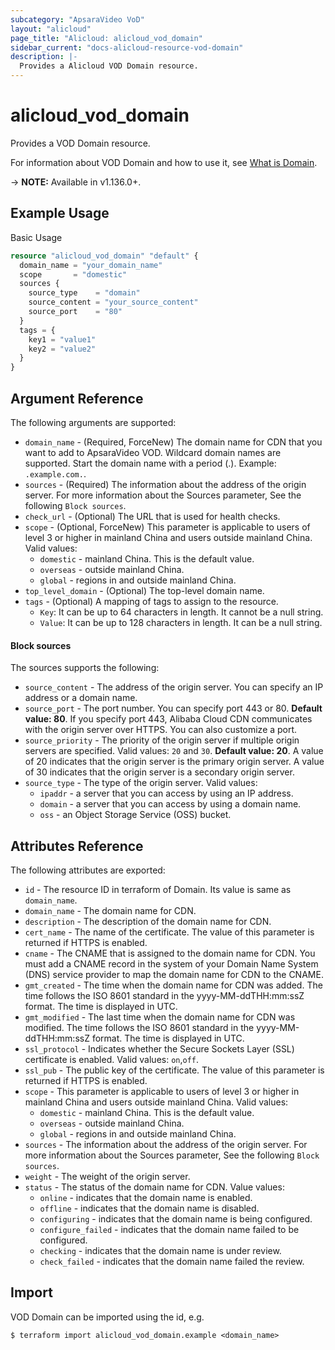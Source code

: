 ```yaml
---
subcategory: "ApsaraVideo VoD"
layout: "alicloud"
page_title: "Alicloud: alicloud_vod_domain"
sidebar_current: "docs-alicloud-resource-vod-domain"
description: |-
  Provides a Alicloud VOD Domain resource.
---
```


# alicloud\_vod\_domain

Provides a VOD Domain resource.

For information about VOD Domain and how to use it, see [What is Domain](https://www.alibabacloud.com/help/product/29932.html).

-> **NOTE:** Available in v1.136.0+.

## Example Usage

Basic Usage

```terraform
resource "alicloud_vod_domain" "default" {
  domain_name = "your_domain_name"
  scope       = "domestic"
  sources {
    source_type    = "domain"
    source_content = "your_source_content"
    source_port    = "80"
  }
  tags = {
    key1 = "value1"
    key2 = "value2"
  }
}

```

## Argument Reference

The following arguments are supported:

* `domain_name` - (Required, ForceNew) The domain name for CDN that you want to add to ApsaraVideo VOD. Wildcard domain names are supported. Start the domain name with a period (.). Example: `.example.com.`.
* `sources` - (Required) The information about the address of the origin server. For more information about the Sources parameter, See the following `Block sources`.
* `check_url` - (Optional) The URL that is used for health checks.
* `scope` - (Optional, ForceNew) This parameter is applicable to users of level 3 or higher in mainland China and users outside mainland China. Valid values: 
  * `domestic` - mainland China. This is the default value.
  * `overseas` - outside mainland China.
  * `global` - regions in and outside mainland China.
* `top_level_domain` - (Optional) The top-level domain name.
* `tags` - (Optional) A mapping of tags to assign to the resource.
  * `Key`: It can be up to 64 characters in length. It cannot be a null string.
  * `Value`: It can be up to 128 characters in length. It can be a null string.

#### Block sources

The sources supports the following: 

* `source_content` - The address of the origin server. You can specify an IP address or a domain name.
* `source_port` - The port number. You can specify port 443 or 80. **Default value: 80**. If you specify port 443, Alibaba Cloud CDN communicates with the origin server over HTTPS. You can also customize a port.
* `source_priority` - The priority of the origin server if multiple origin servers are specified. Valid values: `20` and `30`. **Default value: 20**. A value of 20 indicates that the origin server is the primary origin server. A value of 30 indicates that the origin server is a secondary origin server.
* `source_type` - The type of the origin server. Valid values:
  * `ipaddr` - a server that you can access by using an IP address.
  * `domain` - a server that you can access by using a domain name.
  * `oss` - an Object Storage Service (OSS) bucket.

## Attributes Reference

The following attributes are exported:

* `id` - The resource ID in terraform of Domain. Its value is same as `domain_name`.
* `domain_name` - The domain name for CDN.
* `description` - The description of the domain name for CDN.
* `cert_name` - The name of the certificate. The value of this parameter is returned if HTTPS is enabled.
* `cname` - The CNAME that is assigned to the domain name for CDN. You must add a CNAME record in the system of your Domain Name System (DNS) service provider to map the domain name for CDN to the CNAME.
* `gmt_created` - The time when the domain name for CDN was added. The time follows the ISO 8601 standard in the yyyy-MM-ddTHH:mm:ssZ format. The time is displayed in UTC.
* `gmt_modified` - The last time when the domain name for CDN was modified. The time follows the ISO 8601 standard in the yyyy-MM-ddTHH:mm:ssZ format. The time is displayed in UTC.
* `ssl_protocol` - Indicates whether the Secure Sockets Layer (SSL) certificate is enabled. Valid values: `on`,`off`.
* `ssl_pub` - The public key of the certificate. The value of this parameter is returned if HTTPS is enabled.
* `scope` - This parameter is applicable to users of level 3 or higher in mainland China and users outside mainland China. Valid values:
  * `domestic` - mainland China. This is the default value.
  * `overseas` - outside mainland China.
  * `global` - regions in and outside mainland China.
* `sources` - The information about the address of the origin server. For more information about the Sources parameter, See the following `Block sources`.
* `weight` - The weight of the origin server.
* `status` - The status of the domain name for CDN. Value values:
  * `online` - indicates that the domain name is enabled. 
  * `offline` - indicates that the domain name is disabled.
  * `configuring` - indicates that the domain name is being configured.
  * `configure_failed` - indicates that the domain name failed to be configured.
  * `checking` - indicates that the domain name is under review.
  * `check_failed` - indicates that the domain name failed the review.

## Import

VOD Domain can be imported using the id, e.g.

```
$ terraform import alicloud_vod_domain.example <domain_name>
```
